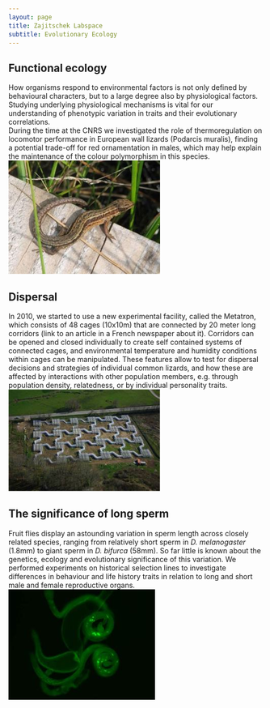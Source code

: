 ```yaml
---
layout: page
title: Zajitschek Labspace
subtitle: Evolutionary Ecology
---
```

## Functional ecology   
How organisms respond to environmental factors is not only defined by behavioural characters, but to a large degree also by physiological factors. Studying underlying physiological mechanisms is vital for our understanding of phenotypic variation in traits and their evolutionary correlations.     
During the time at the CNRS we investigated the role of thermoregulation on locomotor performance in European wall lizards (Podarcis muralis), finding a potential trade-off for red ornamentation in males, which may help explain the maintenance of the colour polymorphism in this species.   
![Podarcis](img/lizard.jpeg)

## Dispersal   
In 2010, we started to use a new experimental facility, called the Metatron, which consists of 48 cages (10x10m) that are connected by 20 meter long corridors (link to an article in a French newspaper about it). Corridors can be opened and closed individually to create self contained systems of connected cages, and environmental temperature and humidity conditions within cages can be manipulated. These features allow to test for dispersal decisions and strategies of individual common lizards, and how these are affected by interactions with other population members, e.g. through population density, relatedness, or by individual personality traits.   
![Metatron](img/metatron.jpeg)

## The significance of long sperm    
Fruit flies display an astounding variation in sperm length across closely related species, ranging from relatively short sperm in _D. melanogaster_ (1.8mm) to giant sperm in _D. bifurca_ (58mm). So far little is known about the genetics, ecology and evolutionary significance of this variation. We performed experiments on historical selection lines to investigate differences in behaviour and life history traits in relation to long and short male and female reproductive organs.   
![fluorescent testes](img/gfp-testes.jpeg)
